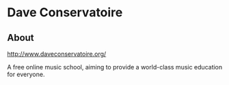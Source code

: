 # Dave Conservatoire

## About

http://www.daveconservatoire.org/

A free online music school, aiming to provide a world-class music education for everyone.
